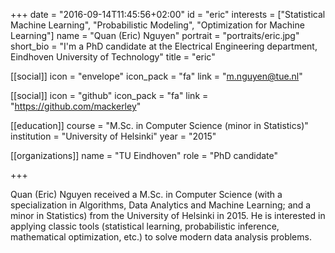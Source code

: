 +++
date = "2016-09-14T11:45:56+02:00"
id = "eric"
interests = ["Statistical Machine Learning", "Probabilistic Modeling", "Optimization for Machine Learning"]
name = "Quan (Eric) Nguyen"
portrait = "portraits/eric.jpg"
short_bio = "I'm a PhD candidate at the Electrical Engineering department, Eindhoven University of Technology"
title = "eric"

[[social]]
    icon = "envelope"
    icon_pack = "fa"
    link = "m.nguyen@tue.nl"

[[social]]
    icon = "github"
    icon_pack = "fa"
    link = "https://github.com/mackerley"

[[education]]
    course = "M.Sc. in Computer Science (minor in Statistics)"
    institution = "University of Helsinki"
    year = "2015"

[[organizations]]
    name = "TU Eindhoven"
    role = "PhD candidate"

+++

Quan (Eric) Nguyen received a M.Sc. in Computer Science (with a specialization in Algorithms, Data Analytics and Machine Learning; and a minor in Statistics) from the University of Helsinki in 2015. He is interested in applying classic tools (statistical learning, probabilistic inference, mathematical optimization, etc.) to solve modern data analysis problems.
